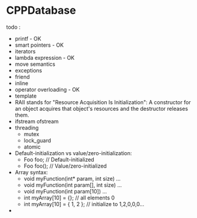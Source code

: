 # CPPDatabase

todo :

* printf - OK
* smart pointers - OK
* iterators
* lambda expression - OK
* move semantics
* exceptions
* friend
* inline
* operator overloading - OK
* template
* RAII stands for "Resource Acquisition Is Initialization":
  A constructor for an object acquires that object's resources and the destructor releases them.
* ifstream ofstream
* threading
    * mutex
    * lock_guard
    * atomic
* Default-initialization vs value/zero-initialization:
    * Foo foo; // Default-initialized
    * Foo foo(); // Value/zero-initialized
* Array syntax:
    * void myFunction(int* param, int size) ...
    * void myFunction(int param[], int size) ...
    * void myFunction(int param[10]) ...
    * int myArray[10] = {}; // all elements 0
    * int myArray[10] = { 1, 2 }; // initialize to 1,2,0,0,0...
* 



